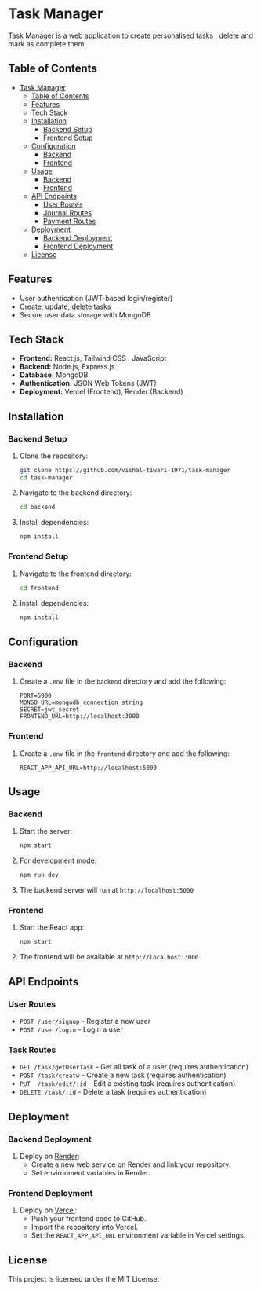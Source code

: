 # Task Manager

Task Manager is a web application to create personalised tasks , delete and mark as complete them.

## Table of Contents
- [Task Manager](#task-manager)
  - [Table of Contents](#table-of-contents)
  - [Features](#features)
  - [Tech Stack](#tech-stack)
  - [Installation](#installation)
    - [Backend Setup](#backend-setup)
    - [Frontend Setup](#frontend-setup)
  - [Configuration](#configuration)
    - [Backend](#backend)
    - [Frontend](#frontend)
  - [Usage](#usage)
    - [Backend](#backend-1)
    - [Frontend](#frontend-1)
  - [API Endpoints](#api-endpoints)
    - [User Routes](#user-routes)
    - [Journal Routes](#journal-routes)
    - [Payment Routes](#payment-routes)
  - [Deployment](#deployment)
    - [Backend Deployment](#backend-deployment)
    - [Frontend Deployment](#frontend-deployment)
  - [License](#license)

## Features
- User authentication (JWT-based login/register)
- Create, update, delete tasks 
- Secure user data storage with MongoDB

## Tech Stack
- **Frontend:** React.js, Tailwind CSS , JavaScript
- **Backend:** Node.js, Express.js
- **Database:** MongoDB
- **Authentication:** JSON Web Tokens (JWT)
- **Deployment:** Vercel (Frontend), Render (Backend)

## Installation
### Backend Setup
1. Clone the repository:
   ```sh
   git clone https://github.com/vishal-tiwari-1971/task-manager
   cd task-manager
   ```
2. Navigate to the backend directory:
   ```sh
   cd backend
   ```
3. Install dependencies:
   ```sh
   npm install
   ```

### Frontend Setup
1. Navigate to the frontend directory:
   ```sh
   cd frontend
   ```
2. Install dependencies:
   ```sh
   npm install
   ```

## Configuration
### Backend
1. Create a `.env` file in the `backend` directory and add the following:
   ```properties
   PORT=5000
   MONGO_URL=mongodb_connection_string
   SECRET=jwt_secret
   FRONTEND_URL=http://localhost:3000
   ```

### Frontend
1. Create a `.env` file in the `frontend` directory and add the following:
   ```properties
   REACT_APP_API_URL=http://localhost:5000
   ```

## Usage
### Backend
1. Start the server:
   ```sh
   npm start
   ```
2. For development mode:
   ```sh
   npm run dev
   ```
3. The backend server will run at `http://localhost:5000`

### Frontend
1. Start the React app:
   ```sh
   npm start
   ```
2. The frontend will be available at `http://localhost:3000`

## API Endpoints
### User Routes
- `POST /user/signup` - Register a new user
- `POST /user/login` - Login a user


### Task Routes
- `GET /task/getUserTask` - Get all task of a user (requires authentication)
- `POST /task/creatw` - Create a new task (requires authentication)
- `PUT  /task/edit/:id` - Edit a existing task (requires authentication)
- `DELETE /task/:id` - Delete a task (requires authentication)


## Deployment
### Backend Deployment
1. Deploy on [Render](https://render.com/):
   - Create a new web service on Render and link your repository.
   - Set environment variables in Render.

### Frontend Deployment
1. Deploy on [Vercel](https://vercel.com/):
   - Push your frontend code to GitHub.
   - Import the repository into Vercel.
   - Set the `REACT_APP_API_URL` environment variable in Vercel settings.

## License
This project is licensed under the MIT License.
